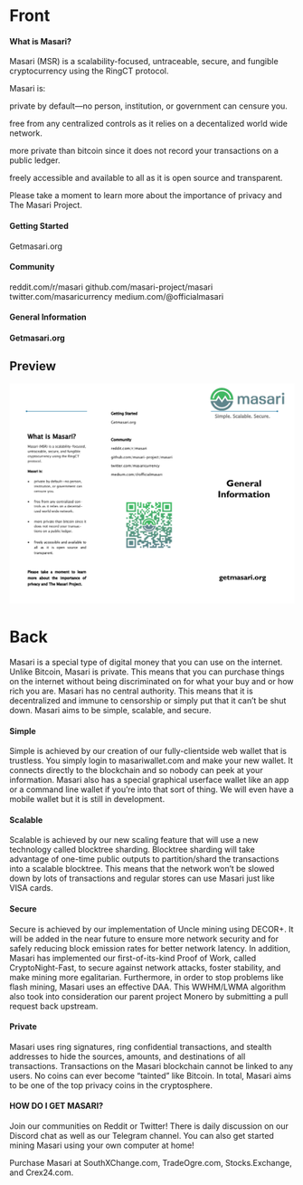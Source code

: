 # Front

#### What is Masari?

Masari (MSR) is a scalability-focused, untraceable, secure, and fungible cryptocurrency using the RingCT protocol.

Masari is:

private by default—no person, institution, or government can censure you. 

free from any centralized controls as it relies on a decentalized world wide network. 

more private than bitcoin since it does not record your transactions on a public ledger. 

freely accessible and available to all as it is open source and transparent. 

Please take a moment to learn more about the importance of privacy and The Masari Project. 

#### Getting Started

Getmasari.org

#### Community

reddit.com/r/masari
github.com/masari-project/masari
twitter.com/masaricurrency
medium.com/@officialmasari

#### General Information

#### Getmasari.org

## Preview
![page 1](https://github.com/BazookaJeff/Masari-Marketing/blob/master/Brochures/Masari-Brochure-8-page-1.png)

# Back

Masari is a special type of digital money that you can use on the internet. Unlike Bitcoin, Masari is private. This means that you can purchase things on the internet without being discriminated on for what your buy and or how rich you are. Masari has no central authority. This means that it is decentralized and immune to censorship or simply put that it can’t be shut down. Masari aims to be simple, scalable, and secure.

#### Simple

Simple is achieved by our creation of our fully-clientside web wallet that is trustless. You simply login to masariwallet.com and make your new wallet. It connects directly to the blockchain and so nobody can peek  at your information. Masari also has a special graphical userface wallet like an app or a command line wallet if you’re into that sort of thing. We will even have a mobile wallet but it is still in development. 

#### Scalable

Scalable is achieved by our new scaling feature that will use a new technology called blocktree sharding.  Blocktree sharding will take advantage of one-time public outputs to partition/shard the transactions into a scalable blocktree. This means that the network won’t be slowed down by lots of transactions and regular stores can use Masari just like VISA cards. 

#### Secure

Secure is achieved by our implementation of Uncle mining using DECOR+. It will be added in the near future to ensure more network security and for safely reducing block emission rates for better network latency. In addition, Masari has implemented our first-of-its-kind Proof of Work, called CryptoNight-Fast, to secure against network attacks, foster stability, and make mining more egalitarian. Furthermore, in order to stop problems like flash mining, Masari uses an effective DAA. This WWHM/LWMA algorithm also took into consideration our parent project Monero by submitting a pull request back upstream. 

#### Private

Masari uses ring signatures, ring confidential transactions, and stealth addresses to hide the sources, amounts, and destinations of all transactions. Transactions on the Masari blockchain cannot be linked to any users. No coins can ever become “tainted” like Bitcoin. 
In total, Masari aims to be one of the top privacy coins in the cryptosphere.

#### HOW DO I GET MASARI?

Join our communities on Reddit or Twitter! There is daily discussion on our Discord chat as well as our Telegram channel. You can also get started mining Masari using your own computer at home!

Purchase Masari at SouthXChange.com, TradeOgre.com, Stocks.Exchange, and Crex24.com.

